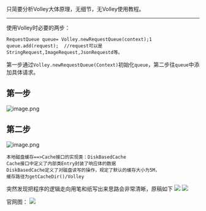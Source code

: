 只简要分析Volley大体原理，无细节，无Volley使用教程。

---
使用Volley时必要的两步：
```
RequestQueue queue= Volley.newRequestQueue(context);1
queue.add(request);  //request可以是StringRequest,ImageRequest,JsonRequestd等。
```
第一步通过`Volley.newRequestQueue(Context)`初始化`queue`，第二步往`queue`中添加具体请求。

## 第一步
![image.png](https://upload-images.jianshu.io/upload_images/7177220-5ff1cb794f8a63b9.png?imageMogr2/auto-orient/strip%7CimageView2/2/w/1240)
## 第二步
![image.png](https://upload-images.jianshu.io/upload_images/7177220-dadd1d6aa55ad823.png?imageMogr2/auto-orient/strip%7CimageView2/2/w/1240)

```
本地磁盘缓存==>Cache接口的实现类：DiskBasedCache  
Cache接口中定义了内部类Entry封装了响应体的数据
DiskBasedCache定义了对磁盘读写的操作，规定了默认的缓存大小为5M，
缓存路径为getCacheDir()/Volley
```

突然发现把程序的逻辑走向用笔和纸写出来思路会非常清晰，原稿如下
![](https://upload-images.jianshu.io/upload_images/7177220-1c9d206fac5a23d8.jpg?imageMogr2/auto-orient/strip%7CimageView2/2/w/200)
![](https://upload-images.jianshu.io/upload_images/7177220-de7d92a7ba79c65d.jpg?imageMogr2/auto-orient/strip%7CimageView2/2/w/200)

官网图：
![](https://upload-images.jianshu.io/upload_images/7177220-3085aaa6e7800839.png?imageMogr2/auto-orient/strip%7CimageView2/2/w/1240)
